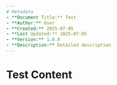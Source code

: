 ```yaml
---
# Metadata
- **Document Title:** Test
- **Author:** User
- **Created:** 2025-07-05
- **Last Updated:** 2025-07-05
- **Version:** 1.0.0
- **Description:** Detailed description
---
```

# Test Content